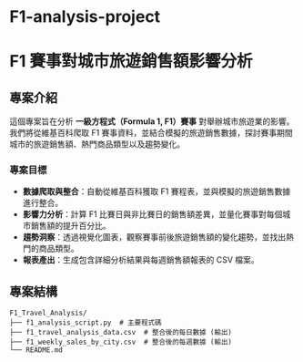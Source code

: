 # F1-analysis-project
# F1 賽事對城市旅遊銷售額影響分析

## 專案介紹
這個專案旨在分析 **一級方程式（Formula 1, F1）賽事** 對舉辦城市旅遊業的影響。
我們將從維基百科爬取 F1 賽事資料，並結合模擬的旅遊銷售數據，探討賽事期間城市的旅遊銷售額、熱門商品類型以及趨勢變化。

### 專案目標
* **數據爬取與整合**：自動從維基百科獲取 F1 賽程表，並與模擬的旅遊銷售數據進行整合。
* **影響力分析**：計算 F1 比賽日與非比賽日的銷售額差異，並量化賽事對每個城市銷售額的提升百分比。
* **趨勢洞察**：透過視覺化圖表，觀察賽事前後旅遊銷售額的變化趨勢，並找出熱門的商品類型。
* **報表產出**：生成包含詳細分析結果與每週銷售額報表的 CSV 檔案。

## 專案結構
```
F1_Travel_Analysis/
├── f1_analysis_script.py  # 主要程式碼
├── f1_travel_analysis_data.csv  # 整合後的每日數據 (輸出)
├── f1_weekly_sales_by_city.csv  # 整合後的每週數據 (輸出)
└── README.md
```
